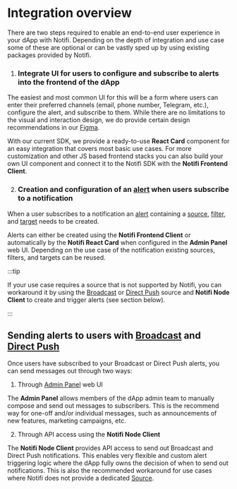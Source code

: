 # Integration overview

There are two steps required to enable an end-to-end user experience in your dApp with Notifi. 
Depending on the depth of integration and use case some of these are optional or can be vastly sped up by using existing packages provided by Notifi.

1. ### Integrate UI for users to configure and subscribe to alerts into the frontend of the dApp

  The easiest and most common UI for this will be a form where users can enter their preferred channels (email, phone number, Telegram, etc.), configure the alert, and subscribe to them. 
  While there are no limitations to the visual and interaction design, we do provide certain design recommendations in our [Figma](https://www.figma.com/file/ieF0Ynuc3WI608RCt7wKSf/Notifi-Template?node-id=0%3A1&t=v8zeo6UovJAOb9vR-0). 

  With our current SDK, we provide a ready-to-use **React Card** component for an easy integration that covers most basic use cases. 
  For more customization and other JS based frontend stacks you can also build your own UI component and connect it to the Notifi SDK with the **Notifi Frontend Client**.

2. ### Creation and configuration of an [alert](getting-started/alert-intro) when users subscribe to a notification 

  When a user subscribes to a notification an [alert](getting-started/alert-intro) containing a [source](getting-started/alert-intro#source), [filter](getting-started/alert-intro#filter), and [target](getting-started/alert-intro#target) needs to be created. 

  Alerts can either be created using the **Notifi Frontend Client** or automatically by the **Notifi React Card** when configured in the **Admin Panel** web UI. 
  Depending on the use case of the notification existing sources, filters, and targets can be reused. 

  :::tip

  If your use case requires a source that is not supported by Notifi, you can workaround it by using the [Broadcast](getting-started/alert-intro#broadcast) or [Direct Push](getting-started/alert-intro#direct-push) source and **Notifi Node Client** to create and trigger alerts (see section below).

  :::

## Sending alerts to users with [Broadcast](getting-started/alert-intro#broadcast) and [Direct Push](getting-started/alert-intro#direct-push)

Once users have subscribed to your Broadcast or Direct Push alerts, you can send messages out through two ways:

1. Through [Admin Panel](https://admin.dev.notifi.network) web UI

  The **Admin Panel** allows members of the dApp admin team to manually compose and send out messages to subscribers. This is the recommend way for one-off and/or individual messages, such as announcements of new features, marketing campaigns, etc.

2. Through API access using the **Notifi Node Client** 
  
  The **Notifi Node Client** provides API access to send out Broadcast and Direct Push notifications. This enables very flexible and custom alert triggering logic where the dApp fully owns the decision of when to send out notifications. 
  This is also the recommended workaround for use cases where Notifi does not provide a dedicated [Source](getting-started/alert-intro#source).





